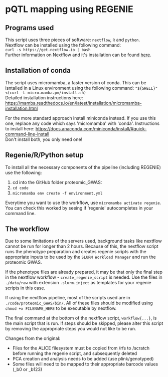 # pQTL mapping using REGENIE

## Programs used
This script uses three pieces of software: `nextflow`, `R` and `python`.  
Nextflow can be installed using the following command:  
`curl -s https://get.nextflow.io | bash`  
Further information on Nextflow and it's installation can be found [here](https://www.nextflow.io/docs/latest/install.html).

## Installation of conda

The script uses micromamba, a faster version of conda. This can be isntalled in a Linux environment using the following command: `"${SHELL}" <(curl -L micro.mamba.pm/install.sh)`  
Detailed installation instructions here: https://mamba.readthedocs.io/en/latest/installation/micromamba-installation.html

For the more standard approach install miniconda instead. If you use this one, replace any code which says 'micromamba' with 'conda'. Instructions to install here: https://docs.anaconda.com/miniconda/install/#quick-command-line-install  
Don't install both, you only need one!

## Regenie/R/Python setup
To install all the necessary components of the pipeline (including REGENIE) use the following:
1. cd into the GitHub folder proteomic_GWAS:  
1. `cd code`
1. `micromamba env create -f environment.yml`

Everytime you want to use the workflow, use `micromamba activate regenie`. You can check this worked by seeing if 'regenie' autocompletes in your command line.

## The workflow
Due to some limitations of the servers used, background tasks like nextflow cannot be run for longer than 2 hours. Because of this, the nextflow script runs the phenotype preparation and creates regenie scripts with the appropriate inputs to be used by the `SLURM Workload Manager` and run the proteomic GWAS.

If the phenotype files are already prepared, it may be that only the final step in the nextflow workflow - `create_regenie_script` is needed. Use the files in `./data/raw` with extension `.slurm.inject` as templates for your regenie scripts in this case.

If using the nextflow pipeline, most of the scripts used are in `./code/proteomic_GWAS/bin/`. All of these files should be modified using `chmod +x FILENAME_HERE` to be executable by nextflow.

The final command at the bottom of the nextflow script, `workflow{...}`, is the main script that is run. If steps should be skipped, please alter this script by removing the appropriate steps you would not like to be run.

Changes from the original:
  - Files for the ALICE filesystem must be copied from /rfs to /scratch before running the regenie script, and subsequently deleted
  - PCA creation and analysis needs to be added (use plink/genotyped)
  - Some files will need to be mapped to their appropriate barcode values \(\_b0 or \_b123\)